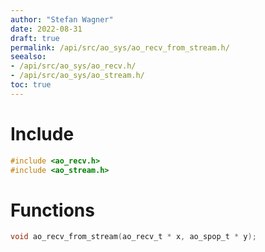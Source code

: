 ```yaml
---
author: "Stefan Wagner"
date: 2022-08-31
draft: true
permalink: /api/src/ao_sys/ao_recv_from_stream.h/
seealso:
- /api/src/ao_sys/ao_recv.h/
- /api/src/ao_sys/ao_stream.h/
toc: true
---
```


# Include

```c
#include <ao_recv.h>
#include <ao_stream.h>
```

# Functions

```c
void ao_recv_from_stream(ao_recv_t * x, ao_spop_t * y);
```
